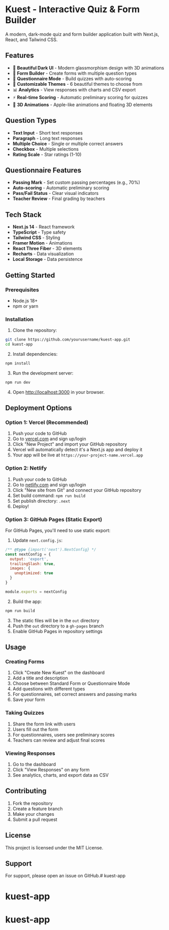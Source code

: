 # Kuest - Interactive Quiz & Form Builder

A modern, dark-mode quiz and form builder application built with Next.js, React, and Tailwind CSS.

## Features

- 🎨 **Beautiful Dark UI** - Modern glassmorphism design with 3D animations
- 📝 **Form Builder** - Create forms with multiple question types
- 🧠 **Questionnaire Mode** - Build quizzes with auto-scoring
- 🎯 **Customizable Themes** - 6 beautiful themes to choose from
- 📊 **Analytics** - View responses with charts and CSV export
- ⚡ **Real-time Scoring** - Automatic preliminary scoring for quizzes
- 🎨 **3D Animations** - Apple-like animations and floating 3D elements

## Question Types

- **Text Input** - Short text responses
- **Paragraph** - Long text responses  
- **Multiple Choice** - Single or multiple correct answers
- **Checkbox** - Multiple selections
- **Rating Scale** - Star ratings (1-10)

## Questionnaire Features

- **Passing Mark** - Set custom passing percentages (e.g., 70%)
- **Auto-scoring** - Automatic preliminary scoring
- **Pass/Fail Status** - Clear visual indicators
- **Teacher Review** - Final grading by teachers

## Tech Stack

- **Next.js 14** - React framework
- **TypeScript** - Type safety
- **Tailwind CSS** - Styling
- **Framer Motion** - Animations
- **React Three Fiber** - 3D elements
- **Recharts** - Data visualization
- **Local Storage** - Data persistence

## Getting Started

### Prerequisites

- Node.js 18+ 
- npm or yarn

### Installation

1. Clone the repository:
```bash
git clone https://github.com/yourusername/kuest-app.git
cd kuest-app
```

2. Install dependencies:
```bash
npm install
```

3. Run the development server:
```bash
npm run dev
```

4. Open [http://localhost:3000](http://localhost:3000) in your browser.

## Deployment Options

### Option 1: Vercel (Recommended)

1. Push your code to GitHub
2. Go to [vercel.com](https://vercel.com) and sign up/login
3. Click "New Project" and import your GitHub repository
4. Vercel will automatically detect it's a Next.js app and deploy it
5. Your app will be live at `https://your-project-name.vercel.app`

### Option 2: Netlify

1. Push your code to GitHub
2. Go to [netlify.com](https://netlify.com) and sign up/login
3. Click "New site from Git" and connect your GitHub repository
4. Set build command: `npm run build`
5. Set publish directory: `.next`
6. Deploy!

### Option 3: GitHub Pages (Static Export)

For GitHub Pages, you'll need to use static export:

1. Update `next.config.js`:
```javascript
/** @type {import('next').NextConfig} */
const nextConfig = {
  output: 'export',
  trailingSlash: true,
  images: {
    unoptimized: true
  }
}

module.exports = nextConfig
```

2. Build the app:
```bash
npm run build
```

3. The static files will be in the `out` directory
4. Push the `out` directory to a `gh-pages` branch
5. Enable GitHub Pages in repository settings

## Usage

### Creating Forms

1. Click "Create New Kuest" on the dashboard
2. Add a title and description
3. Choose between Standard Form or Questionnaire Mode
4. Add questions with different types
5. For questionnaires, set correct answers and passing marks
6. Save your form

### Taking Quizzes

1. Share the form link with users
2. Users fill out the form
3. For questionnaires, users see preliminary scores
4. Teachers can review and adjust final scores

### Viewing Responses

1. Go to the dashboard
2. Click "View Responses" on any form
3. See analytics, charts, and export data as CSV

## Contributing

1. Fork the repository
2. Create a feature branch
3. Make your changes
4. Submit a pull request

## License

This project is licensed under the MIT License.

## Support

For support, please open an issue on GitHub.# kuest-app
# kuest-app
# kuest-app
